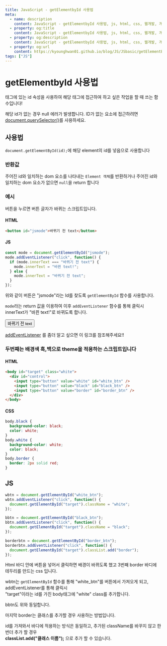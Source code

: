 ```yaml
---
title: JavaScript - getElementbyId 사용법
meta:
  - name: description
    content: JavaScript - getElementbyId 사용법, js, html, css, 웹개발, 개발자, 프론트엔드, 백엔드, web
  - property: og:title
    content: JavaScript - getElementbyId 사용법, js, html, css, 웹개발, 개발자, 프론트엔드, 백엔드, web
  - property: og:description
    content: JavaScript - getElementbyId 사용법, js, html, css, 웹개발, 개발자, 프론트엔드, 백엔드, web
  - property: og:url
    content: https://kyounghwan01.github.io/blog/JS/JSbasic/getElementById/
tags: ["JS"]
---
```


# getElementbyId 사용법

태그에 있는 id 속성을 사용하여 해당 태그에 접근하여 하고 싶은 작업을 할 때 쓰는 함수입니다!

해당 id가 없는 경우 null 에러가 발생합니다. ID가 없는 요소에 접근하려면 [document.querySelector()](https://kyounghwan01.github.io/blog/JS/JSbasic/queryselector/)를 사용하세요.

## 사용법

`document.getElementById(id);`에 해당 element의 id를 넣음으로 사용합니다

### 반환값

주어진 id와 일치하는 dom 요소를 나타내는 `Element 객체`를 반환하거나 주어진 id와 일치하는 dom 요소가 없으면 `null`을 return 합니다

### 예시

버튼을 누르면 버튼 글자가 바뀌는 스크립트입니다.

#### HTML

```html
<button id="jsmode">바뀌기 전 text</button>
```

#### JS

```js
const mode = document.getElementById("jsmode");
mode.addEventListener("click", function() {
  if (mode.innerText === "바뀌기 전 text") {
    mode.innerText = "바뀐 text!";
  } else {
    mode.innerText = "바뀌기 전 text";
  }
});
```

위와 같이 버튼은 "jsmode"라는 Id를 찾도록 `getElementById` 함수를 사용합니다.

`mode`라는 return 값을 이용하여 이후 `addEventListener` 함수를 통해 클릭시 innerText가 "바뀐 text!"로 바뀌도록 합니다.

<html>
<button onclick="(
  function(){
    var test = document.getElementById('jsmode');
    if(test.innerText === '바뀌기 전 text') {
      test.innerText = '바뀐 text!';
    } else {
      test.innerText = '바뀌기 전 text';
    }
  })()" id="jsmode">바뀌기 전 text</button>
</html>

[addEventListener](https://kyounghwan01.github.io/blog/JS/JSbasic/addEventListener/) 를 좀더 알고 싶으면 이 링크를 참조해주세요!!

### 두번째는 배경색 흑,백으로 theme을 적용하는 스크립트입니다

#### HTML

```html
<body id="target" class="white">
  <div id="control">
    <input type="button" value="white" id="white_btn" />
    <input type="button" value="black" id="black_btn" />
    <input type="button" value="border" id="border_btn" />
  </div>
</body>
```

#### CSS

```css
body.black {
  background-color: black;
  color: white;
}
body.white {
  background-color: white;
  color: black;
}
body.border {
  border: 2px solid red;
}
```

## JS

```js
wbtn = document.getElementById("white_btn");
wbtn.addEventListener("click", function() {
  document.getElementById("target").className = "white";
});

bbtn = document.getElementById("black_btn");
bbtn.addEventListener("click", function() {
  document.getElementById("target").className = "black";
});

borderbtn = document.getElementById("border_btn");
borderbtn.addEventListener("click", function() {
  document.getElementById("target").classList.add("border");
});
```

Html 바디 안에 버튼을 넣어서 클릭하면 배경이 바뀌도록 했고 3번째 border 바디에 테두리를 만드는 css 입니다.

wbtn는 `getElementById` 함수를 통해 "white_btn"를 버튼에서 가져오게 되고, addEventListener를 통해 클릭시<br> "target"이라는 id를 가진 body태그에 "white" class를 추가합니다.

bbtn도 위와 동일합니다.

마지막 border는 클래스를 추가할 경우 사용하는 방법입니다.

id를 가져와서 바디에 적용하는 방식은 동일하고, 추가된 className를 바꾸지 않고 한번더 추가 할 경우<br> **classList.add("클래스 이름");** 으로 추가 할 수 있습니다.

<TagLinks />

<Comment />

